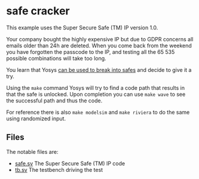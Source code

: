 # safe cracker

This example uses the Super Secure Safe (TM) IP version 1.0.

Your company bought the highly expensive IP but due to GDPR concerns all emails
older than 24h are deleted. When you come back from the weekend you have forgotten
the passcode to the IP, and testing all the 65 535 possible combinations will
take too long.

You learn that Yosys [can be used to break into safes](https://www.youtube.com/watch?v=kli2CLd3cuY)
and decide to give it a try.

Using the `make` command Yosys will try to find a code path that results
in that the safe is unlocked. Upon completion you can use `make wave` to
see the successful path and thus the code.

For reference there is also `make modelsim` and `make riviera` to do the same
using randomized input.

## Files

The notable files are:

 * [safe.sv](safe.sv) The Super Secure Safe (TM) IP code
 * [tb.sv](tb.sv) The testbench driving the test
